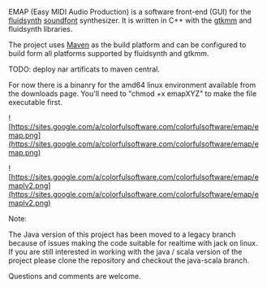 EMAP (Easy MIDI Audio Production) is a software front-end (GUI) for the [fluidsynth](http://fluidsynth.org) [soundfont](http://en.wikipedia.org/wiki/SoundFont)  synthesizer.  It is written in C++ with the [gtkmm](http://www.gtkmm.org/en/) and fluidsynth libraries.

The project uses [Maven](http://maven.apache.org/) as the build platform and can be configured to build form all platforms supported by fluidsynth and gtkmm.

TODO:  deploy nar artificats to maven central.

For now there is a binanry for the amd64 linux environment available from the downloads page. You'll need to "chmod +x emapXYZ" to make the file executable first.


![https://sites.google.com/a/colorfulsoftware.com/colorfulsoftware/emap/emap.png](https://sites.google.com/a/colorfulsoftware.com/colorfulsoftware/emap/emap.png)

![https://sites.google.com/a/colorfulsoftware.com/colorfulsoftware/emap/emaplv2.png](https://sites.google.com/a/colorfulsoftware.com/colorfulsoftware/emap/emaplv2.png)

Note:

The Java version of this project has been moved to a legacy branch because of issues making the code suitable for realtime with jack on linux.  If you are still interested in working with the java / scala version of the project please clone the repository and checkout the  java-scala branch.

Questions and comments are welcome.